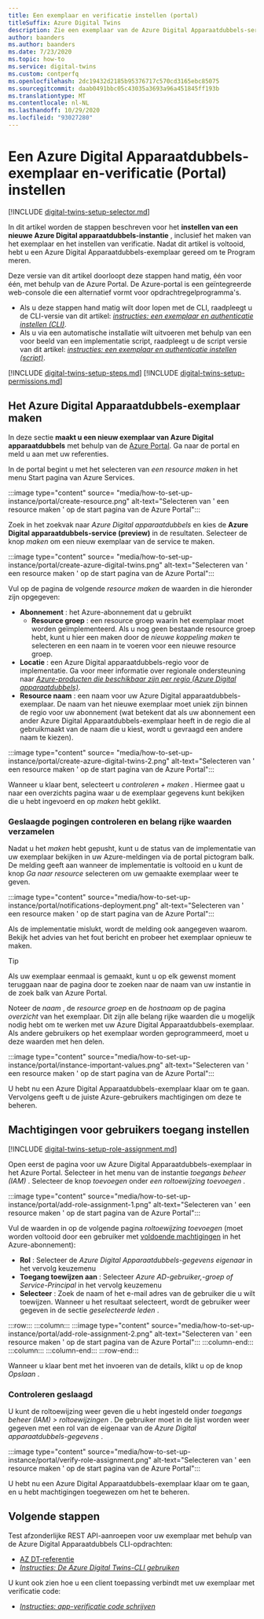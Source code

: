 ```yaml
---
title: Een exemplaar en verificatie instellen (portal)
titleSuffix: Azure Digital Twins
description: Zie een exemplaar van de Azure Digital Apparaatdubbels-service instellen met behulp van de Azure Portal
author: baanders
ms.author: baanders
ms.date: 7/23/2020
ms.topic: how-to
ms.service: digital-twins
ms.custom: contperfq
ms.openlocfilehash: 2dc19432d2185b95376717c570cd3165ebc85075
ms.sourcegitcommit: daab0491bbc05c43035a3693a96a451845ff193b
ms.translationtype: MT
ms.contentlocale: nl-NL
ms.lasthandoff: 10/29/2020
ms.locfileid: "93027280"
---
```

# <a name="set-up-an-azure-digital-twins-instance-and-authentication-portal"></a>Een Azure Digital Apparaatdubbels-exemplaar en-verificatie (Portal) instellen

[!INCLUDE [digital-twins-setup-selector.md](../../includes/digital-twins-setup-selector.md)]

In dit artikel worden de stappen beschreven voor het **instellen van een nieuwe Azure Digital apparaatdubbels-instantie** , inclusief het maken van het exemplaar en het instellen van verificatie. Nadat dit artikel is voltooid, hebt u een Azure Digital Apparaatdubbels-exemplaar gereed om te Program meren.

Deze versie van dit artikel doorloopt deze stappen hand matig, één voor één, met behulp van de Azure Portal. De Azure-portal is een geïntegreerde web-console die een alternatief vormt voor opdrachtregelprogramma's.
* Als u deze stappen hand matig wilt door lopen met de CLI, raadpleegt u de CLI-versie van dit artikel: [*instructies: een exemplaar en authenticatie instellen (CLI)*](how-to-set-up-instance-cli.md).
* Als u via een automatische installatie wilt uitvoeren met behulp van een voor beeld van een implementatie script, raadpleegt u de script versie van dit artikel: [*instructies: een exemplaar en authenticatie instellen (script)*](how-to-set-up-instance-scripted.md).

[!INCLUDE [digital-twins-setup-steps.md](../../includes/digital-twins-setup-steps.md)]
[!INCLUDE [digital-twins-setup-permissions.md](../../includes/digital-twins-setup-permissions.md)]

## <a name="create-the-azure-digital-twins-instance"></a>Het Azure Digital Apparaatdubbels-exemplaar maken

In deze sectie **maakt u een nieuw exemplaar van Azure Digital apparaatdubbels** met behulp van de [Azure Portal](https://ms.portal.azure.com/). Ga naar de portal en meld u aan met uw referenties.

In de portal begint u met het selecteren van _een resource maken_ in het menu Start pagina van Azure Services.

:::image type="content" source= "media/how-to-set-up-instance/portal/create-resource.png" alt-text="Selecteren van ' een resource maken ' op de start pagina van de Azure Portal":::

Zoek in het zoekvak naar *Azure Digital apparaatdubbels* en kies de **Azure Digital apparaatdubbels-service (preview)** in de resultaten. Selecteer de knop _maken_ om een nieuw exemplaar van de service te maken.

:::image type="content" source= "media/how-to-set-up-instance/portal/create-azure-digital-twins.png" alt-text="Selecteren van ' een resource maken ' op de start pagina van de Azure Portal":::

Vul op de pagina de volgende *resource maken* de waarden in die hieronder zijn opgegeven:
* **Abonnement** : het Azure-abonnement dat u gebruikt
  - **Resource groep** : een resource groep waarin het exemplaar moet worden geïmplementeerd. Als u nog geen bestaande resource groep hebt, kunt u hier een maken door de *nieuwe koppeling maken* te selecteren en een naam in te voeren voor een nieuwe resource groep.
* **Locatie** : een Azure Digital apparaatdubbels-regio voor de implementatie. Ga voor meer informatie over regionale ondersteuning naar [*Azure-producten die beschikbaar zijn per regio (Azure Digital apparaatdubbels)*](https://azure.microsoft.com/global-infrastructure/services/?products=digital-twins).
* **Resource naam** : een naam voor uw Azure Digital apparaatdubbels-exemplaar. De naam van het nieuwe exemplaar moet uniek zijn binnen de regio voor uw abonnement (wat betekent dat als uw abonnement een ander Azure Digital Apparaatdubbels-exemplaar heeft in de regio die al gebruikmaakt van de naam die u kiest, wordt u gevraagd een andere naam te kiezen).

:::image type="content" source= "media/how-to-set-up-instance/portal/create-azure-digital-twins-2.png" alt-text="Selecteren van ' een resource maken ' op de start pagina van de Azure Portal":::

Wanneer u klaar bent, selecteert u _controleren + maken_ . Hiermee gaat u naar een overzichts pagina waar u de exemplaar gegevens kunt bekijken die u hebt ingevoerd en op _maken_ hebt geklikt. 

### <a name="verify-success-and-collect-important-values"></a>Geslaagde pogingen controleren en belang rijke waarden verzamelen

Nadat u het *maken* hebt gepusht, kunt u de status van de implementatie van uw exemplaar bekijken in uw Azure-meldingen via de portal pictogram balk. De melding geeft aan wanneer de implementatie is voltooid en u kunt de knop _Ga naar resource_ selecteren om uw gemaakte exemplaar weer te geven.

:::image type="content" source="media/how-to-set-up-instance/portal/notifications-deployment.png" alt-text="Selecteren van ' een resource maken ' op de start pagina van de Azure Portal":::

Als de implementatie mislukt, wordt de melding ook aangegeven waarom. Bekijk het advies van het fout bericht en probeer het exemplaar opnieuw te maken.

>[!TIP]
>Als uw exemplaar eenmaal is gemaakt, kunt u op elk gewenst moment teruggaan naar de pagina door te zoeken naar de naam van uw instantie in de zoek balk van Azure Portal.

Noteer de *naam* , de *resource groep* en de *hostnaam* op de pagina *overzicht* van het exemplaar. Dit zijn alle belang rijke waarden die u mogelijk nodig hebt om te werken met uw Azure Digital Apparaatdubbels-exemplaar. Als andere gebruikers op het exemplaar worden geprogrammeerd, moet u deze waarden met hen delen.

:::image type="content" source="media/how-to-set-up-instance/portal/instance-important-values.png" alt-text="Selecteren van ' een resource maken ' op de start pagina van de Azure Portal":::

U hebt nu een Azure Digital Apparaatdubbels-exemplaar klaar om te gaan. Vervolgens geeft u de juiste Azure-gebruikers machtigingen om deze te beheren.

## <a name="set-up-user-access-permissions"></a>Machtigingen voor gebruikers toegang instellen

[!INCLUDE [digital-twins-setup-role-assignment.md](../../includes/digital-twins-setup-role-assignment.md)]

Open eerst de pagina voor uw Azure Digital Apparaatdubbels-exemplaar in het Azure Portal. Selecteer in het menu van de instantie *toegangs beheer (IAM)* . Selecteer de knop  *toevoegen* onder *een roltoewijzing toevoegen* .

:::image type="content" source="media/how-to-set-up-instance/portal/add-role-assignment-1.png" alt-text="Selecteren van ' een resource maken ' op de start pagina van de Azure Portal":::

Vul de waarden in op de volgende pagina *roltoewijzing toevoegen* (moet worden voltooid door een gebruiker met [voldoende machtigingen](#prerequisites-permission-requirements) in het Azure-abonnement):
* **Rol** : Selecteer de *Azure Digital Apparaatdubbels-gegevens eigenaar* in het vervolg keuzemenu
* **Toegang toewijzen aan** : Selecteer *Azure AD-gebruiker,-groep of Service-Principal* in het vervolg keuzemenu
* **Selecteer** : Zoek de naam of het e-mail adres van de gebruiker die u wilt toewijzen. Wanneer u het resultaat selecteert, wordt de gebruiker weer gegeven in de sectie *geselecteerde leden* .

:::row:::
    :::column:::
        :::image type="content" source="media/how-to-set-up-instance/portal/add-role-assignment-2.png" alt-text="Selecteren van ' een resource maken ' op de start pagina van de Azure Portal":::
    :::column-end:::
    :::column:::
    :::column-end:::
:::row-end:::

Wanneer u klaar bent met het invoeren van de details, klikt u op de knop *Opslaan* .

### <a name="verify-success"></a>Controleren geslaagd

U kunt de roltoewijzing weer geven die u hebt ingesteld onder *toegangs beheer (IAM) > roltoewijzingen* . De gebruiker moet in de lijst worden weer gegeven met een rol van de eigenaar van de *Azure Digital apparaatdubbels-gegevens* . 

:::image type="content" source="media/how-to-set-up-instance/portal/verify-role-assignment.png" alt-text="Selecteren van ' een resource maken ' op de start pagina van de Azure Portal":::

U hebt nu een Azure Digital Apparaatdubbels-exemplaar klaar om te gaan, en u hebt machtigingen toegewezen om het te beheren.

## <a name="next-steps"></a>Volgende stappen

Test afzonderlijke REST API-aanroepen voor uw exemplaar met behulp van de Azure Digital Apparaatdubbels CLI-opdrachten: 
* [AZ DT-referentie](/cli/azure/ext/azure-iot/dt?preserve-view=true&view=azure-cli-latest)
* [*Instructies: De Azure Digital Twins-CLI gebruiken*](how-to-use-cli.md)

U kunt ook zien hoe u een client toepassing verbindt met uw exemplaar met verificatie code:
* [*Instructies: app-verificatie code schrijven*](how-to-authenticate-client.md)
